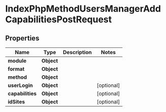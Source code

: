 

# IndexPhpMethodUsersManagerAddCapabilitiesPostRequest


## Properties

| Name | Type | Description | Notes |
|------------ | ------------- | ------------- | -------------|
|**module** | **Object** |  |  |
|**format** | **Object** |  |  |
|**method** | **Object** |  |  |
|**userLogin** | **Object** |  |  [optional] |
|**capabilities** | **Object** |  |  [optional] |
|**idSites** | **Object** |  |  [optional] |



